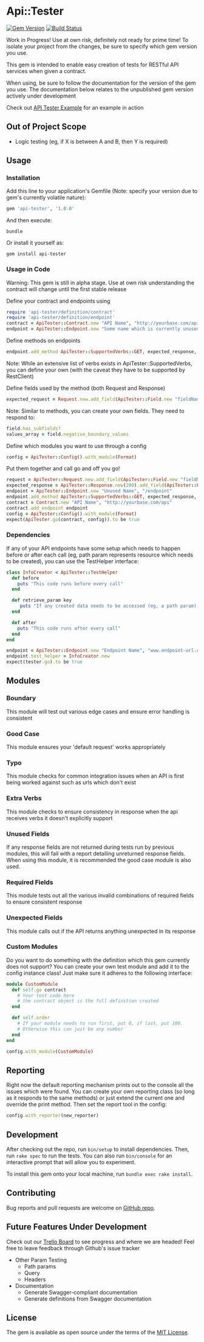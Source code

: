 # Api::Tester

[![Gem Version](https://badge.fury.io/rb/api-tester.svg)](https://badge.fury.io/rb/api-tester)
[![Build Status](https://github.com/araneforseti/api-tester/workflows/Test/badge.svg)](https://github.com/araneforseti/api-tester/actions?query=workflow%3ATest)

Work in Progress! Use at own risk, definitely not ready
for prime time! To isolate your project from the changes, be sure to specify which gem version you use.

This gem is intended to enable easy creation of tests for
RESTful API services when given a contract.

When using, be sure to follow the documentation for the version of the gem you use. The documentation below
relates to the unpublished gem version actively under development

Check out [API Tester Example](https://github.com/araneforseti/example_api-tester) for an example in action

## Out of Project Scope

- Logic testing (eg, if X is between A and B, then Y is required)

## Usage

### Installation

Add this line to your application's Gemfile (Note: specify your version due to gem's currently volatile nature):

```ruby
gem 'api-tester', '1.0.0'
```

And then execute:

    bundle

Or install it yourself as:

    gem install api-tester

### Usage in Code

Warning: This gem is still in alpha stage. Use at own risk
understanding the contract will change until the first
stable release

Define your contract and endpoints using

```ruby
require 'api-tester/definition/contract'
require 'api-tester/definition/endpoint'
contract = ApiTester::Contract.new "API Name", "http://yourbase.com/api"
endpoint = ApiTester::Endpoint.new "Some name which is currently unused", "/endpoint"
```

Define methods on endpoints

```ruby
endpoint.add_method ApiTester::SupportedVerbs::GET, expected_response, expected_request
```

Note: While an extensive list of verbs exists in ApiTester::SupportedVerbs, you can define your own (with the caveat they have to be supported by RestClient)

Define fields used by the method (both Request and Response)

```ruby
expected_request = Request.new.add_field(ApiTester::Field.new "fieldName")
```

Note: Similar to methods, you can create your own fields.
They need to respond to:

```ruby
field.has_subfields?
values_array = field.negative_boundary_values
```

Define which modules you want to use through a config

```ruby
config = ApiTester::Config().with_module(Format)
```

Put them together and call go and off you go!

```ruby
request = ApiTester::Request.new.add_field(ApiTester::Field.new "fieldName")
expected_response = ApiTester::Response.new(200).add_field(ApiTester::Field.new "fieldName")
endpoint = ApiTester::Endpoint.new "Unused Name", "/endpoint"
endpoint.add_method ApiTester::SupportedVerbs::GET, expected_response, request
contract = Contract.new "API Name", "http://yourbase.com/api"
contract.add_endpoint endpoint
config = ApiTester::Config().with_module(Format)
expect(ApiTester.go(contract, config)).to be true

```

### Dependencies

If any of your API endpoints have some setup which needs to happen before or after each call (eg, path param represents resource which needs to be created), you can use the TestHelper interface:

```ruby
class InfoCreator < ApiTester::TestHelper
  def before
    puts "This code runs before every call"
  end

  def retrieve_param key
     puts "If any created data needs to be accessed (eg, a path param), allow it to be retrieved here"
  end

  def after
    puts "This code runs after every call"
  end
end

endpoint = ApiTester::Endpoint.new "Endpoint Name", "www.endpoint-url.com"
endpoint.test_helper = InfoCreator.new
expect(tester.go).to be true
```  

## Modules

### Boundary

This module will test out various edge cases and
ensure error handling is consistent

### Good Case

This module ensures your 'default request' works
appropriately

### Typo

This module checks for common integration issues when an
API is first being worked against such as urls which don't
exist

### Extra Verbs

This module checks to ensure consistency in response when
the api receives verbs it doesn't explicitly support

### Unused Fields

If any response fields are not returned during tests run
by previous modules, this will fail with a report
detailing unreturned response fields. When using this
module, it is recommended the good case module is also
used.

### Required Fields

This module tests out all the various invalid combinations of required fields to ensure consistent response

### Unexpected Fields

This module calls out if the API returns anything unexpected in its response

### Custom Modules

Do you want to do something with the definition which this gem currently does not support?
You can create your own test module and add it to the config instance class!
Just make sure it adheres to the following interface:

```ruby
module CustomModule
  def self.go contract
    # Your test code here
    # the contract object is the full definition created
  end

  def self.order
    # If your module needs to run first, put 0, if last, put 100.
    # Otherwise this can just be any number
  end
end  

config.with_module(CustomModule)
```

## Reporting

Right now the default reporting mechanism prints out to
the console all the issues which were found. You can
create your own reporting class (so long as it responds
to the same methods) or just extend the current one and
override the print method. Then set the report
tool in the config:

```ruby
config.with_reporter(new_reporter)
```

## Development

After checking out the repo, run `bin/setup` to install
dependencies. Then, run `rake spec` to run the tests.
You can also run `bin/console` for an interactive prompt
that will allow you to experiment.

To install this gem onto your local machine,
run `bundle exec rake install`.

## Contributing

Bug reports and pull requests are welcome on [GitHub repo](https://github.com/araneforseti/api-tester).

## Future Features Under Development

Check out our [Trello Board](https://trello.com/b/R3RtsJ2A/api-tester) to see progress and where we are headed!
Feel free to leave feedback through Github's issue tracker

- Other Param Testing
  - Path params
  - Query
  - Headers
- Documentation
  - Generate Swagger-compliant documentation
  - Generate definitions from Swagger documentation

## License

The gem is available as open source under the terms
of the [MIT License](http://opensource.org/licenses/MIT).
